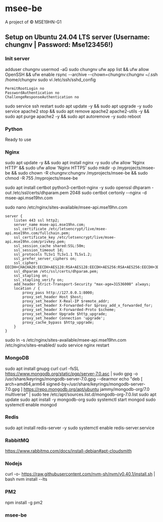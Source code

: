 # msee-be

A project of © MSE19HN-G1

## Setup on Ubuntu 24.04 LTS server (Username: chungnv | Password: Mse123456!)

### Init server

adduser chungnv
usermod -aG sudo chungnv
ufw app list && ufw allow OpenSSH && ufw enable
rsync --archive --chown=chungnv:chungnv ~/.ssh /home/chungnv
sudo vi /etc/ssh/sshd_config

```
PermitRootLogin no
PasswordAuthentication no
ChallengeResponseAuthentication no
```

sudo service ssh restart
sudo apt update -y && sudo apt upgrade -y
sudo service apache2 stop && sudo apt remove apache2 apache2-utils -y && sudo apt purge apache2 -y && sudo apt autoremove -y
sudo reboot

### Python

Ready to use

### Nginx

sudo apt update -y && sudo apt install nginx -y
sudo ufw allow 'Nginx HTTP' && sudo ufw allow 'Nginx HTTPS'
sudo mkdir -p /myprojects/msee-be && sudo chown -R chungnv:chungnv /myprojects/msee-be && sudo chmod -R 755 /myprojects/msee-be

sudo apt install certbot python3-certbot-nginx -y
sudo openssl dhparam -out /etc/ssl/certs/dhparam.pem 2048
sudo certbot certonly --nginx -d msee-api.mse19hn.com

sudo nano /etc/nginx/sites-available/msee-api.mse19hn.com

```
server {
    listen 443 ssl http2;
    server_name msee-api.mse19hn.com;
    ssl_certificate /etc/letsencrypt/live/msee-api.mse19hn.com/fullchain.pem;
    ssl_certificate_key /etc/letsencrypt/live/msee-api.mse19hn.com/privkey.pem;
    ssl_session_cache shared:SSL:50m;
    ssl_session_timeout 1d;
    ssl_protocols TLSv1 TLSv1.1 TLSv1.2;
    ssl_prefer_server_ciphers on;
    ssl_ciphers EECDH+CHACHA20:EECDH+AES128:RSA+AES128:EECDH+AES256:RSA+AES256:EECDH+3DES:RSA+3DES:!MD5;
    ssl_dhparam /etc/ssl/certs/dhparam.pem;
    ssl_stapling on;
    ssl_stapling_verify on;
    add_header Strict-Transport-Security "max-age=31536000" always;
    location / {
        proxy_pass http://127.0.0.1:8000;
        proxy_set_header Host $host;
        proxy_set_header X-Real-IP $remote_addr;
        proxy_set_header X-Forwarded-For $proxy_add_x_forwarded_for;
        proxy_set_header X-Forwarded-Proto $scheme;
        proxy_set_header Upgrade $http_upgrade;
        proxy_set_header Connection 'upgrade';
        proxy_cache_bypass $http_upgrade;
    }
}
```

sudo ln -s /etc/nginx/sites-available/msee-api.mse19hn.com /etc/nginx/sites-enabled/
sudo service nginx restart

### MongoDB

sudo apt install gnupg curl
curl -fsSL https://www.mongodb.org/static/pgp/server-7.0.asc | sudo gpg -o /usr/share/keyrings/mongodb-server-7.0.gpg --dearmor
echo "deb [ arch=amd64,arm64 signed-by=/usr/share/keyrings/mongodb-server-7.0.gpg ] https://repo.mongodb.org/apt/ubuntu jammy/mongodb-org/7.0 multiverse" | sudo tee /etc/apt/sources.list.d/mongodb-org-7.0.list
sudo apt update
sudo apt install -y mongodb-org
sudo systemctl start mongod
sudo systemctl enable mongod

### Redis

sudo apt install redis-server -y
sudo systemctl enable redis-server.service

### RabbitMQ

https://www.rabbitmq.com/docs/install-debian#apt-cloudsmith

### Nodejs

curl -o- https://raw.githubusercontent.com/nvm-sh/nvm/v0.40.1/install.sh | bash
nvm install --lts

### PM2

npm install -g pm2

### msee-be
